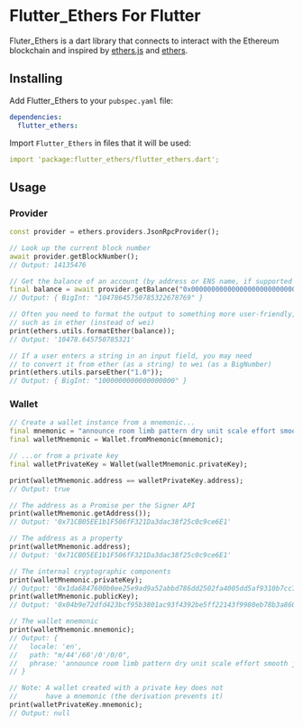 # Flutter_Ethers For Flutter


Fluter_Ethers is a dart library that connects to interact with the Ethereum blockchain and inspired by [ethers.js](https://github.com/ethers-io/ethers.js/) and [ethers](https://pub.dev/packages/ethers/).

## Installing

Add Flutter_Ethers to your `pubspec.yaml` file:

```yaml
dependencies:
  flutter_ethers:
```

Import `Flutter_Ethers` in files that it will be used:

```yaml
import 'package:flutter_ethers/flutter_ethers.dart';
```

## Usage

### Provider

```dart
const provider = ethers.providers.JsonRpcProvider();

// Look up the current block number
await provider.getBlockNumber();
// Output: 14135476

// Get the balance of an account (by address or ENS name, if supported by network)
final balance = await provider.getBalance("0x0000000000000000000000000000000000000000");
// Output: { BigInt: "10478645750785322678769" }

// Often you need to format the output to something more user-friendly,
// such as in ether (instead of wei)
print(ethers.utils.formatEther(balance));
// Output: '10478.645750785321'

// If a user enters a string in an input field, you may need
// to convert it from ether (as a string) to wei (as a BigNumber)
print(ethers.utils.parseEther("1.0"));
// Output: { BigInt: "1000000000000000000" }

```

### Wallet

```dart
// Create a wallet instance from a mnemonic...
final mnemonic = "announce room limb pattern dry unit scale effort smooth jazz weasel alcohol";
final walletMnemonic = Wallet.fromMnemonic(mnemonic);

// ...or from a private key
final walletPrivateKey = Wallet(walletMnemonic.privateKey);

print(walletMnemonic.address == walletPrivateKey.address);
// Output: true

// The address as a Promise per the Signer API
print(walletMnemonic.getAddress());
// Output: '0x71CB05EE1b1F506fF321Da3dac38f25c0c9ce6E1'

// The address as a property
print(walletMnemonic.address);
// Output: '0x71CB05EE1b1F506fF321Da3dac38f25c0c9ce6E1'

// The internal cryptographic components
print(walletMnemonic.privateKey);
// Output: '0x1da6847600b0ee25e9ad9a52abbd786dd2502fa4005dd5af9310b7cc7a3b25db'
print(walletMnemonic.publicKey);
// Output: '0x04b9e72dfd423bcf95b3801ac93f4392be5ff22143f9980eb78b3a860c4843bfd04829ae61cdba4b3b1978ac5fc64f5cc2f4350e35a108a9c9a92a81200a60cd64'

// The wallet mnemonic
print(walletMnemonic.mnemonic);
// Output: {
//   locale: 'en',
//   path: "m/44'/60'/0'/0/0",
//   phrase: 'announce room limb pattern dry unit scale effort smooth jazz weasel alcohol'
// }

// Note: A wallet created with a private key does not
//       have a mnemonic (the derivation prevents it)
print(walletPrivateKey.mnemonic);
// Output: null


```
